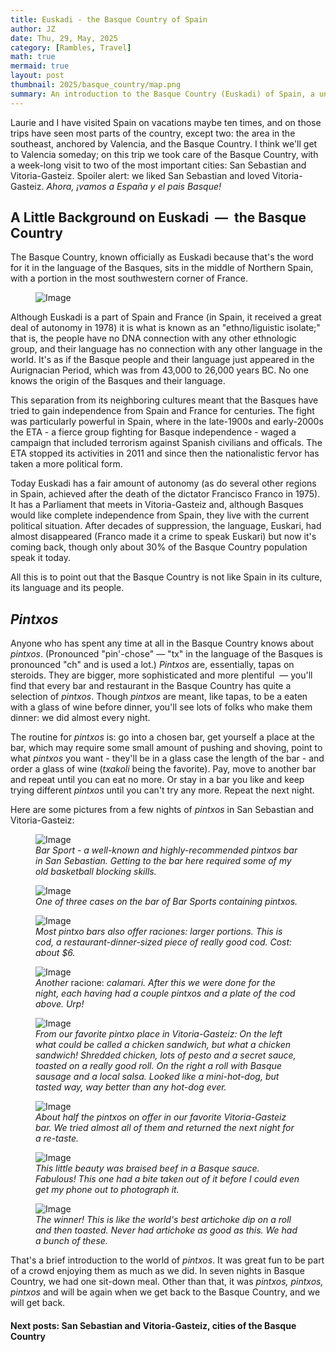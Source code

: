 ```yaml
---
title: Euskadi - the Basque Country of Spain
author: JZ
date: Thu, 29, May, 2025
category: [Rambles, Travel]
math: true
mermaid: true
layout: post
thumbnail: 2025/basque_country/map.png
summary: An introduction to the Basque Country (Euskadi) of Spain, a unique and completely interesting part of Spain. We spent seven days here and loved it.
---  
```

Laurie and I have visited Spain on vacations maybe ten times, and on those trips have seen most parts of the country, except two: the area in the southeast, anchored by Valencia, and the Basque Country. I think we'll get to Valencia someday; on this trip we took care of the Basque Country, with a week-long visit to two of the most important cities: San Sebastian and Vitoria-Gasteiz. Spoiler alert: we liked San Sebastian and loved Vitoria-Gasteiz. <em>Ahora, ¡vamos a España y el pais Basque!</em>

<H2>A Little Background on Euskadi &nbsp;&mdash;&nbsp; the Basque Country</h2>
The Basque Country, known officially as Euskadi because that's the word for it in the language of the Basques, sits in the middle of Northern Spain, with a portion in the most southwestern corner of France.
<figure class = 'landscape' >
    <img src="{{ "2025/basque_country/map.png" | prepend: site.imageurl | prepend: site.baseurl  }}" alt="Image" />
    <figcaption><em></em></figcaption>
</figure>

Although Euskadi is a part of Spain and France (in Spain, it received a great deal of autonomy in 1978) it is what is known as an "ethno/liguistic isolate;" that is, the people have no DNA connection with any other ethnologic group, and their language has no connection with any other language in the world. It's as if the Basque people and their language just appeared in the Aurignacian Period, which was from 43,000 to 26,000 years BC. No one knows the origin of the Basques and their language.

This separation from its neighboring cultures meant that the Basques have tried to gain independence from Spain and France for centuries. The fight was particularly powerful in Spain, where in the late-1900s and early-2000s the ETA - a fierce group fighting for Basque independence - waged a campaign that included terrorism against Spanish civilians and officals. The ETA stopped its activities in 2011 and since then the nationalistic fervor has taken a more political form.

Today Euskadi has a fair amount of autonomy (as do several other regions in Spain, achieved after the death of the dictator Francisco Franco in 1975). It has a Parliament that meets in Vitoria-Gasteiz and, although Basques would like complete independence from Spain, they live with the current political situation. After decades of suppression, the language, Euskari, had almost disappeared (Franco made it a crime to speak Euskari) but now it's coming back, though only about 30% of the Basque Country population speak it today.

All this is to point out that the Basque Country is not like Spain in its culture, its language and its people.

<h2><em>Pintxos</em></h2>
Anyone who has spent any time at all in the Basque Country knows about <em><em>pintxos</em></em>. (Pronounced "pin'-chose"&nbsp;&mdash;&nbsp;"tx" in the language of the Basques is pronounced "ch" and is used a lot.) <em>Pintxos</em> are, essentially, tapas on steroids. They are bigger, more sophisticated and more plentiful &nbsp;&mdash;&nbsp;you'll find that every bar and restaurant in the Basque Country has quite a selection of <em>pintxos</em>. Though <em>pintxos</em> are meant, like tapas, to be a eaten with a glass of wine before dinner, you'll see lots of folks who make them dinner: we did almost every night.

The routine for <em>pintxos</em> is: go into a chosen bar, get yourself a place at the bar, which may require some small amount of pushing and shoving, point to what <em>pintxos</em> you want - they'll be in a glass case the length of the bar - and order a glass of wine (<em>txakoli</em> being the favorite). Pay, move to another bar and repeat until you can eat no more. Or stay in a bar you like and keep trying different <em>pintxos</em> until you can't try any more. Repeat the next night.

Here are some pictures from a few nights of <em>pintxos</em> in San Sebastian and Vitoria-Gasteiz:

<figure class = 'portrait' >
    <img class='narrow' src="{{ "2025/pintxos/IMG_7559.jpg" | prepend: site.imageurl | prepend: site.baseurl  }}" alt="Image" />
    <figcaption><em>Bar Sport - a well-known and highly-recommended pintxos bar in San Sebastian. Getting to the bar here required some of my old basketball blocking skills.</em></figcaption>
</figure>
<figure class = 'portrait' >
    <img class='narrow' src="{{ "2025/pintxos/IMG_7566.jpg" | prepend: site.imageurl | prepend: site.baseurl  }}" alt="Image" />
    <figcaption><em>One of three cases on the bar of Bar Sports containing pintxos. </em></figcaption>
</figure>
<figure class = 'portrait' >
    <img class='narrow' src="{{ "2025/pintxos/IMG_7563.jpg" | prepend: site.imageurl | prepend: site.baseurl  }}" alt="Image" />
    <figcaption><em>Most pintxo bars also offer raciones: larger portions. This is cod, a restaurant-dinner-sized piece of really good cod. Cost: about $6.</em></figcaption>
</figure>
<figure class = 'portrait' >
    <img class='narrow' src="{{ "2025/pintxos/IMG_7567.jpg" | prepend: site.imageurl | prepend: site.baseurl  }}" alt="Image" />
    <figcaption><em>Another </em>racione:<em> calamari. After this we were done for the night, each having had a couple <em>pintxos</em> and a plate of the cod above. Urp!</em></figcaption>
</figure>
<figure class = 'portrait' >
    <img src="{{ "2025/pintxos/IMG_7579.jpg" | prepend: site.imageurl | prepend: site.baseurl  }}" alt="Image" />
    <figcaption><em>From our favorite pintxo place in Vitoria-Gasteiz: On the left what could be called a chicken sandwich, but what a chicken sandwich! Shredded chicken, lots of pesto and a secret sauce, toasted on a really good roll. On the right a roll with Basque sausage and a local salsa. Looked like a mini-hot-dog, but tasted way, way better than any hot-dog ever. </em></figcaption>
</figure>

<figure class = 'portrait' >
    <img class="narrow" src="{{ "2025/pintxos/IMG_7580.jpg" | prepend: site.imageurl | prepend: site.baseurl  }}" alt="Image" />
    <figcaption><em>About half the pintxos on offer in our favorite Vitoria-Gasteiz bar. We tried almost all of them and returned the next night for a re-taste.</em></figcaption>
</figure>

<figure class = 'landscape' >
    <img src="{{ "2025/pintxos/IMG_7581.jpg" | prepend: site.imageurl | prepend: site.baseurl  }}" alt="Image" />
    <figcaption><em>This little beauty was braised beef in a Basque sauce. Fabulous! This one had a bite taken out of it before I could even get my phone out to photograph it.</em></figcaption>
</figure>

<figure class = 'landscape' >
    <img src="{{ "2025/pintxos/IMG_7584.jpg" | prepend: site.imageurl | prepend: site.baseurl  }}" alt="Image" />
    <figcaption><em>The winner! This is like the world's best artichoke dip on a roll and then toasted. Never had artichoke as good as this. We had a bunch of these.</em></figcaption>
</figure>

That's a brief introduction to the world of <em>pintxos</em>. It was great fun to be part of a crowd enjoying them as much as we did. In seven nights in Basque Country, we had one sit-down meal. Other than that, it was <em>pintxos, pintxos, pintxos</em> and will be again when we get back to the Basque Country, and we will get back.

<h4>Next posts: San Sebastian and Vitoria-Gasteiz, cities of the Basque Country<h4>